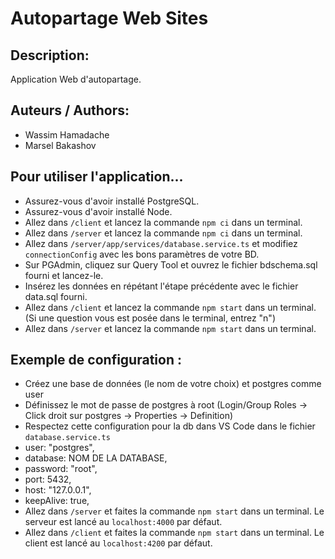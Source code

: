 # Autopartage Web Sites

## Description:
Application Web d'autopartage.

## Auteurs / Authors:
- Wassim Hamadache
- Marsel Bakashov

## Pour utiliser l'application...
- Assurez-vous d'avoir installé PostgreSQL.
- Assurez-vous d'avoir installé Node.
- Allez dans `/client` et lancez la commande `npm ci` dans un terminal.
- Allez dans `/server` et lancez la commande `npm ci` dans un terminal.
- Allez dans `/server/app/services/database.service.ts` et modifiez `connectionConfig` avec les bons paramètres de votre BD. 
- Sur PGAdmin, cliquez sur Query Tool et ouvrez le fichier bdschema.sql fourni et lancez-le.
- Insérez les données en répétant l'étape précédente avec le fichier data.sql fourni.
- Allez dans `/client` et lancez la commande `npm start` dans un terminal. (Si une question vous est posée dans le terminal, entrez "n")
- Allez dans `/server` et lancez la commande `npm start` dans un terminal.

## Exemple de configuration :

- Créez une base de données (le nom de votre choix) et postgres comme user
- Définissez le mot de passe de postgres à root (Login/Group Roles -> Click droit sur postgres -> Properties -> Definition)
- Respectez cette configuration pour la db dans VS Code dans le fichier `database.service.ts`
- user: "postgres",
- database: NOM DE LA DATABASE,
- password: "root",
- port: 5432,
- host: "127.0.0.1",
- keepAlive: true,
- Allez dans `/server` et faites la commande `npm start` dans un terminal. Le serveur est lancé au `localhost:4000` par défaut.
- Allez dans `/client` et faites la commande `npm start` dans un terminal. Le client est lancé au `localhost:4200` par défaut.
